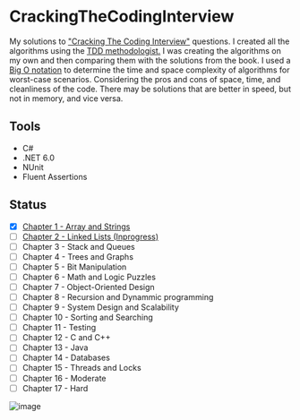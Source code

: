# CrackingTheCodingInterview
My solutions to <a href="https://www.amazon.pl/Cracking-Coding-Interview-Programming-Questions/dp/0984782850">"Cracking The Coding Interview"</a> questions. I created all the algorithms using the <a href="https://www.guru99.com/test-driven-development.html">TDD methodologist.</a> I was creating the algorithms on my own and then comparing them with the solutions from the book. I used a <a href="https://www.linkedin.com/pulse/big-o-notation-simple-explanation-examples-pamela-lovett/">Big O notation</a> to determine the time and space complexity of algorithms for worst-case scenarios. Considering the pros and cons of space, time, and cleanliness of the code. There may be solutions that are better in speed, but not in memory, and vice versa.

## Tools
 * C#
 * .NET 6.0
 * NUnit
 * Fluent Assertions

## Status
- [x] <a href="https://github.com/KrystianSkwierawski/CrackingTheCodingInterview/tree/main/1.%20Arrays%20and%20Strings">Chapter 1 - Array and Strings</a>
- [ ] <a href="https://github.com/KrystianSkwierawski/CrackingTheCodingInterview/tree/main/2.%20Linked%20Lists">Chapter 2 - Linked Lists (Inprogress)</a>
- [ ] Chapter 3 - Stack and Queues
- [ ] Chapter 4 - Trees and Graphs
- [ ] Chapter 5 - Bit Manipulation
- [ ] Chapter 6 - Math and Logic Puzzles
- [ ] Chapter 7 - Object-Oriented Design
- [ ] Chapter 8 - Recursion and Dynammic programming
- [ ] Chapter 9 - System Design and Scalability
- [ ] Chapter 10 - Sorting and Searching
- [ ] Chapter 11 - Testing
- [ ] Chapter 12 - C and C++
- [ ] Chapter 13 - Java
- [ ] Chapter 14 - Databases
- [ ] Chapter 15 - Threads and Locks
- [ ] Chapter 16 - Moderate
- [ ] Chapter 17 - Hard 

![image](https://user-images.githubusercontent.com/52860350/159959923-3de5d9e4-a222-4eec-b849-86fbebfb07ff.png)

